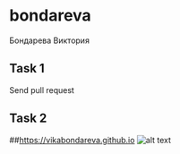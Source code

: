 # bondareva
Бондарева Виктория
## Task 1
Send pull request
## Task 2
##https://vikabondareva.github.io
![alt text](https://github.com/VikaBondareva/bondareva/blob/dev_task2/task2%20(BEM%2C%20Adaptation)/screenshots/EA23iPIktyg.jpg)
